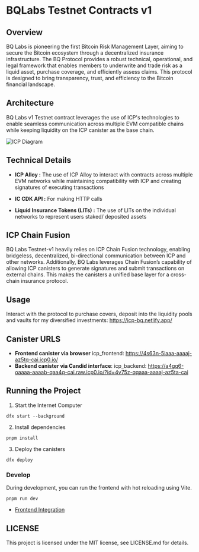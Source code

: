 # BQLabs Testnet Contracts v1

## Overview

BQ Labs is pioneering the first Bitcoin Risk Management Layer, aiming to secure the Bitcoin ecosystem through a decentralized insurance infrastructure. The BQ Protocol provides a robust technical, operational, and legal framework that enables members to underwrite and trade risk as a liquid asset, purchase coverage, and efficiently assess claims. This protocol is designed to bring transparency, trust, and efficiency to the Bitcoin financial landscape.

## Architecture

BQ Labs v1 Testnet contract leverages the use of ICP's technologies to enable seamless communication across multiple EVM compatible chains while keeping liquidity on the ICP canister as the base chain.

![ICP Diagram](https://brown-high-badger-463.mypinata.cloud/ipfs/bafkreict3vflusnnhwv7pibagzvl2jshei3bvixnxyakrb6ntqxgxf23ym)

## Technical Details

- **ICP Alloy :**
  The use of ICP Alloy to interact with contracts across multiple EVM networks while maintaining compatibility with ICP and creating signatures of executing transactions

- **IC CDK API :**
  For making HTTP calls

- **Liquid Insurance Tokens (LITs) :**
  The use of LITs on the individual networks to represent users staked/ deposited assets

## ICP Chain Fusion

BQ Labs Testnet-v1 heavily relies on ICP Chain Fusion technology, enabling bridgeless, decentralized, bi-directional communication between ICP and other networks. Additionally, BQ Labs leverages Chain Fusion’s capability of allowing ICP canisters to generate signatures and submit transactions on external chains. This makes the canisters a unified base layer for a cross-chain insurance protocol.

## Usage

Interact with the protocol to purchase covers, deposit into the liquidity pools and vaults for my diversified investments: https://icp-bq.netlify.app/

## Canister URLS

- **Frontend canister via browser**
  icp_frontend: https://4s63n-5iaaa-aaaaj-az5tq-cai.icp0.io/
- **Backend canister via Candid interface**:
  icp_backend: https://a4gq6-oaaaa-aaaab-qaa4q-cai.raw.icp0.io/?id=4v75z-qqaaa-aaaaj-az5ta-cai

## Running the Project

1. Start the Internet Computer

```
dfx start --background
```

2. Install dependencies

```
pnpm install
```

3. Deploy the canisters

```
dfx deploy
```

### Develop

During development, you can run the frontend with hot reloading using Vite.

```
pnpm run dev
```

- [Frontend Integration](https://github.com/bitquid-labs/testnet-v1/blob/main/canisters/README.md#frontend-integration)

## LICENSE

This project is licensed under the MIT license, see LICENSE.md for details.
